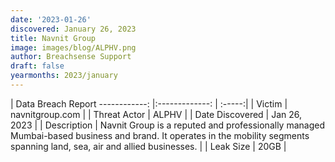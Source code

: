 ```yaml
---
date: '2023-01-26'
discovered: January 26, 2023
title: Navnit Group
image: images/blog/ALPHV.png
author: Breachsense Support
draft: false
yearmonths: 2023/january
---
```



| Data Breach Report
------------:     |:-------------:    | :-----:|
| Victim      | navnitgroup.com      | 
| Threat Actor      | ALPHV      | 
| Date Discovered      | Jan 26, 2023      | 
| Description      | Navnit Group is a reputed and professionally managed Mumbai-based business and brand. It operates in the mobility segments spanning land, sea, air and allied businesses.      | 
| Leak Size      | 20GB      | 

